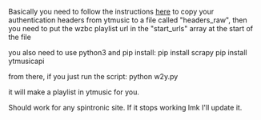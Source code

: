 
Basically you need to follow the instructions [here](https://ytmusicapi.readthedocs.io/en/stable/setup.html#copy-authentication-headers)  to copy your authentication headers from ytmusic to a file called "headers_raw", then you need to put the wzbc playlist url in the "start_urls" array at the start of the file

you also need to use python3 and pip install:
pip install scrapy
pip install ytmusicapi

from there, if you just run the script:
python w2y.py

it will make a playlist in ytmusic for you.

Should work for any spintronic site.  If it stops working lmk I'll update it.